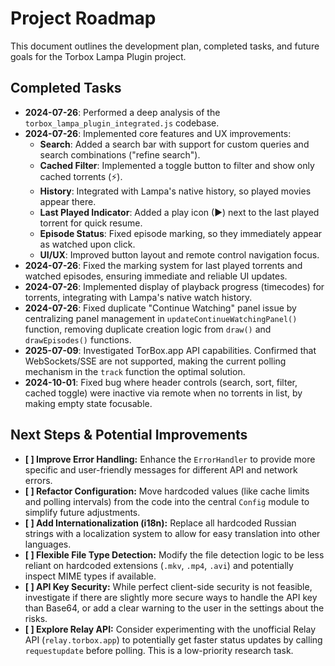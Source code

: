 # Project Roadmap

This document outlines the development plan, completed tasks, and future goals for the Torbox Lampa Plugin project.

## Completed Tasks

- **2024-07-26**: Performed a deep analysis of the `torbox_lampa_plugin_integrated.js` codebase.
- **2024-07-26**: Implemented core features and UX improvements:
    - **Search**: Added a search bar with support for custom queries and search combinations ("refine search").
    - **Cached Filter**: Implemented a toggle button to filter and show only cached torrents (⚡).
    - **History**: Integrated with Lampa's native history, so played movies appear there.
    - **Last Played Indicator**: Added a play icon (▶) next to the last played torrent for quick resume.
    - **Episode Status**: Fixed episode marking, so they immediately appear as watched upon click.
    - **UI/UX**: Improved button layout and remote control navigation focus.
- **2024-07-26**: Fixed the marking system for last played torrents and watched episodes, ensuring immediate and reliable UI updates.
- **2024-07-26**: Implemented display of playback progress (timecodes) for torrents, integrating with Lampa's native watch history.
- **2024-07-26**: Fixed duplicate "Continue Watching" panel issue by centralizing panel management in `updateContinueWatchingPanel()` function, removing duplicate creation logic from `draw()` and `drawEpisodes()` functions.
- **2025-07-09**: Investigated TorBox.app API capabilities. Confirmed that WebSockets/SSE are not supported, making the current polling mechanism in the `track` function the optimal solution.
- **2024-10-01**: Fixed bug where header controls (search, sort, filter, cached toggle) were inactive via remote when no torrents in list, by making empty state focusable.

## Next Steps & Potential Improvements

*   **[ ] Improve Error Handling:** Enhance the `ErrorHandler` to provide more specific and user-friendly messages for different API and network errors.
*   **[ ] Refactor Configuration:** Move hardcoded values (like cache limits and polling intervals) from the code into the central `Config` module to simplify future adjustments.
*   **[ ] Add Internationalization (i18n):** Replace all hardcoded Russian strings with a localization system to allow for easy translation into other languages.
*   **[ ] Flexible File Type Detection:** Modify the file detection logic to be less reliant on hardcoded extensions (`.mkv`, `.mp4`, `.avi`) and potentially inspect MIME types if available.
*   **[ ] API Key Security:** While perfect client-side security is not feasible, investigate if there are slightly more secure ways to handle the API key than Base64, or add a clear warning to the user in the settings about the risks.
*   **[ ] Explore Relay API:** Consider experimenting with the unofficial Relay API (`relay.torbox.app`) to potentially get faster status updates by calling `requestupdate` before polling. This is a low-priority research task.